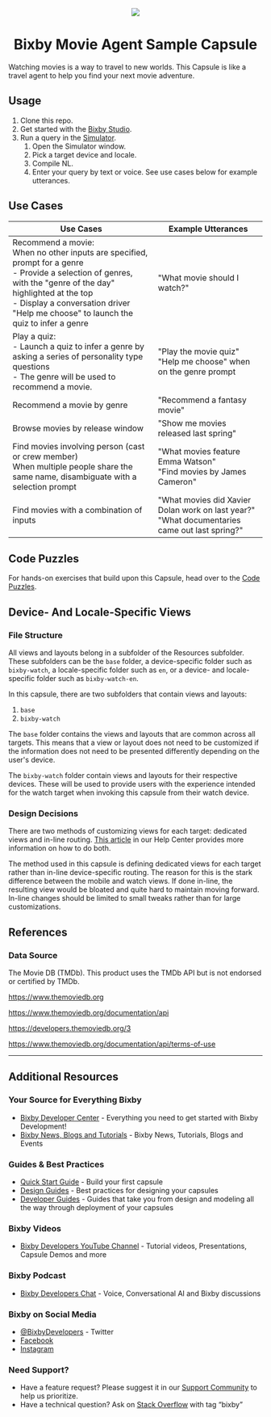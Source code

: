 <p align="Center">
  <img src="https://bixbydevelopers.com/dev/docs-assets/resources/dev-guide/bixby_logo_github-11221940070278028369.png">
  <br/>
  <h1 align="Center">Bixby Movie Agent Sample Capsule</h1>
</p>

Watching movies is a way to travel to new worlds.
This Capsule is like a travel agent to help you find your next movie adventure.

## Usage

1. Clone this repo.
1. Get started with the [Bixby Studio](https://bixbydevelopers.com/dev/docs/dev-guide/developers/ide).
1. Run a query in the [Simulator](https://bixbydevelopers.com/dev/docs/dev-guide/developers/ide.simulator).
   1. Open the Simulator window.
   1. Pick a target device and locale.
   1. Compile NL.
   1. Enter your query by text or voice. See use cases below for example utterances.

## Use Cases

| Use Cases | Example Utterances |
|--------------------------------------------------------------------------------------------------------------------------------------------------------------------------------------------------------------------------------------------------------|----------------------------------------------------------------------------------------------|
| Recommend a movie: <br> When no other inputs are specified, prompt for a genre <br> - Provide a selection of genres, with the "genre of the day" highlighted at the top <br> - Display a conversation driver "Help me choose" to launch the quiz to infer a genre | "What movie should I watch?" |
| Play a quiz: <br> - Launch a quiz to infer a genre by asking a series of personality type questions <br> - The genre will be used to recommend a movie. | "Play the movie quiz" <br> "Help me choose" when on the genre prompt |
| Recommend a movie by genre | "Recommend a fantasy movie" |
| Browse movies by release window | "Show me movies released last spring" |
| Find movies involving person (cast or crew member) <br> When multiple people share the same name, disambiguate with a selection prompt | "What movies feature Emma Watson" <br> "Find movies by James Cameron" |
| Find movies with a combination of inputs | "What movies did Xavier Dolan work on last year?" <br> "What documentaries came out last spring?" |

## Code Puzzles
For hands-on exercises that build upon this Capsule, head over to the [Code
Puzzles](./codelab/CODELAB.md).

## Device- And Locale-Specific Views

### File Structure

All views and layouts belong in a subfolder of the Resources subfolder. These subfolders can be the `base` folder, a device-specific folder such as `bixby-watch`, a locale-specific folder such as `en`, or a device- and locale-specific folder such as `bixby-watch-en`. 

In this capsule, there are two subfolders that contain views and layouts: 

1. `base`
1. `bixby-watch`

The `base` folder contains the views and layouts that are common across all targets. This means that a view or layout does not need to be customized if the information does not need to be presented differently depending on the user's device.

The `bixby-watch` folder contain views and layouts for their respective devices. These will be used to provide users with the experience intended for the watch target when invoking this capsule from their watch device.

### Design Decisions

There are two methods of customizing views for each target: dedicated views and in-line routing. [This article](https://bixbydevelopers.zendesk.com/knowledge/articles/360047341294) in our Help Center provides more information on how to do both.

The method used in this capsule is defining dedicated views for each target rather than in-line device-specific routing. The reason for this is the stark difference between the mobile and watch views. If done in-line, the resulting view would be bloated and quite hard to maintain moving forward. In-line changes should be limited to small tweaks rather than for large customizations.

## References

### Data Source

The Movie DB (TMDb). This product uses the TMDb API but is not endorsed or certified by TMDb.

https://www.themoviedb.org

https://www.themoviedb.org/documentation/api

https://developers.themoviedb.org/3

https://www.themoviedb.org/documentation/api/terms-of-use

---

## Additional Resources

### Your Source for Everything Bixby
* [Bixby Developer Center](http://bixbydevelopers.com) - Everything you need to get started with Bixby Development!
* [Bixby News, Blogs and Tutorials](https://bixby.developer.samsung.com/) - Bixby News, Tutorials, Blogs and Events

### Guides & Best Practices
* [Quick Start Guide](https://bixbydevelopers.com/dev/docs/get-started/quick-start) - Build your first capsule
* [Design Guides](https://bixbydevelopers.com/dev/docs/dev-guide/design-guides) - Best practices for designing your capsules
* [Developer Guides](https://bixbydevelopers.com/dev/docs/dev-guide/developers) - Guides that take you from design and modeling all the way through deployment of your capsules

### Bixby Videos
* [Bixby Developers YouTube Channel](https://www.youtube.com/c/bixbydevelopers) - Tutorial videos, Presentations, Capsule Demos and more

### Bixby Podcast
* [Bixby Developers Chat](http://bixbydev.buzzsprout.com/) - Voice, Conversational AI and Bixby discussions 

### Bixby on Social Media
* [@BixbyDevelopers](https://twitter.com/bixbydevelopers) - Twitter
* [Facebook](https://facebook.com/BixbyDevelopers)
* [Instagram](https://www.instagram.com/bixbydevelopers/)

### Need Support?
* Have a feature request? Please suggest it in our [Support Community](https://support.bixbydevelopers.com/hc/en-us/community/topics/360000183273-Feature-Requests) to help us prioritize.
* Have a technical question? Ask on [Stack Overflow](https://stackoverflow.com/questions/tagged/bixby) with tag “bixby”

